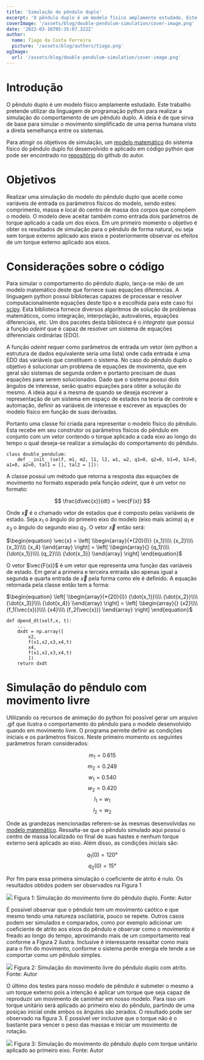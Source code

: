 ```yaml
---
title: 'Simulação do pêndulo duplo'
excerpt: 'O pêndulo duplo é um modelo físico amplamente estudado. Este trabalho pretende utilizar da linguagem de programação python para realizar a simulação do comportamento de um pêndulo duplo. A ideia é de que sirva de base para simular o movimento simplificado de uma perna humana visto a direta semelhança entre os sistemas.'
coverImage: '/assets/blog/double-pendulum-simulation/cover-image.png'
date: '2022-03-16T05:35:07.322Z'
author:
  name: Tiago da Costa Ferreira
  picture: '/assets/blog/authors/tiago.png'
ogImage:
  url: '/assets/blog/double-pendulum-simulation/cover-image.png'
---
```


# Introdução

O pêndulo duplo é um modelo físico amplamente estudado. Este trabalho pretende utilizar da linguagem de programação python para realizar a simulação do comportamento de um pêndulo duplo. A ideia é de que sirva de base para simular o movimento simplificado de uma perna humana visto a direta semelhança entre os sistemas.

Para atingir os objetivos de simulação, um [modelo matemático](https://tcc-blog.vercel.app/posts/physical_model) do sistema físico do pêndulo duplo foi desenvolvido e aplicado em código python que pode ser encontrado no [repositório](https://github.com/Tiago-hub/tcc2) do github do autor. 

# Objetivos 

Realizar uma simulação do modelo do pêndulo duplo que aceite como variáveis de entrada os parâmetros físicos do modelo, sendo estes: comprimento, massa e local do centro de massa dos corpos que compõem o modelo. O modelo deve aceitar também como entrada dois parâmetros de torque aplicado a cada um dos eixos. Em um primeiro momento o objetivo é obter os resultados de simulação para o pêndulo de forma natural, ou seja sem torque externo aplicado aos eixos e posteriormente observar os efeitos de um torque externo aplicado aos eixos.

# Considerações sobre o código

Para simular o comportamento do pêndulo duplo, lança-se mão de um modelo matemático deste que fornece suas equações diferencias. A linguagem python possui bibliotecas capazes de processar e resolver computacionalmente equações deste tipo e a escolhida para este caso foi [scipy](https://scipy.org/). Esta biblioteca fornece diversos algoritmos de solução de problemas matemáticos, como integração, interpolação, autovalores, equações diferenciais, etc. Um dos pacotes desta biblioteca é o *integrate* que possui a função *odeint* que é capaz de resolver um sistema de equações diferenciais ordinárias (EDO).

A função *odeint* requer como parâmetros de entrada um vetor (em python a estrutura de dados equivalente seria uma lista) onde cada entrada é uma EDO das variáveis que constituem o sistema. No caso do pêndulo duplo o objetivo é solucionar um problema de equações de movimento, que em geral são sistemas de segunda ordem e portanto precisam de duas equações para serem solucionados. Dado que o sistema possui dois ângulos de interesse, serão quatro equações para obter a solução do mesmo. A ideia aqui é a mesma de quando se deseja escrever a representação de um sistema em espaço de estados na teoria de controle e automação, definir as variáveis de interesse e escrever as equações do modelo físico em função de suas derivadas.

Portanto uma classe foi criada para representar o modelo físico do pêndulo. Esta recebe em seu construtor os parâmetros físicos do pêndulo em conjunto com um vetor contendo o torque aplicado a cada eixo ao longo do tempo o qual deseja-se realizar a simulação do comportamento do pêndulo.

    class double_pendulum:
        def __init__(self, m1, m2, l1, l2, w1, w2, q1=0, q2=0, b1=0, b2=0, a1=0, a2=0, tal1 = [], tal2 = []):
        
A classe possui um método que retorna a resposta das equações de movimento no formato esperado pela função *odeint*, que é um vetor no formato:

$$
\frac{d\vec{x}}{dt} = \vec{F(x)}
$$

Onde $\vec{x}$ é o chamado vetor de estados que é composto pelas variáveis de estado. Seja $x_1$ o ângulo do primeiro eixo do modelo (eixo mais acima) $q_1$ e $x_3$ o ângulo do segundo eixo $q_2$. O vetor $\vec{x}$ então será:

$\begin{equation}
    \vec{x} = 
    \left[
        \\begin{array}{*{20}{l}}
        {x_1}\\\\
        {x_2}\\\\
        {x_3}\\\\
        {x_4}
        \\end{array}
    \right] = \left[
    \\begin{array}{}
        {q_1}\\\\
        {\dot{x_1}}\\\\
        {q_2}\\\\
        {\dot{x_3}}
    \\end{array}
    \right]
\end{equation}$

O vetor $\vec{F(x)}$ é um vetor que representa uma função das variáveis de estado. Em geral a primeira e terceira entrada são apenas igual a segunda e quarta entrada de $\vec{x}$ pela forma como ele é definido. A equação retornada pela classe então tem a forma:

$\begin{equation}
    \left[
        \\begin{array}{*{20}{l}}
        {\dot{x_1}}\\\\
        {\dot{x_2}}\\\\
        {\dot{x_3}}\\\\
        {\dot{x_4}}
        \\end{array}
    \right] = \left[
    \\begin{array}{}
        {x2}\\\\
        {f_1(\vec{x})}\\\\
        {x4}\\\\
        {f_2(\vec{x})}
    \\end{array}
    \right]
\end{equation}$

    def dpend_dt(self,x, t):
        ...
        dxdt = np.array([
            x2,
            f(x1,x2,x3,x4,t)
            x4,
            f(x1,x2,x3,x4,t)
            ])
        return dxdt

# Simulação do pêndulo com movimento livre

Utilizando os recursos de animação do python foi possível gerar um arquivo .gif que ilustra o comportamento do pêndulo para o modelo desenvolvido quando em movimento livre. O programa permite definir as condições iniciais e os parâmetros físicos. Neste primeiro momento os seguintes parâmetros foram considerados:

$$m_1 = 0.615$$
$$m_2 = 0.249$$
$$w_1 = 0.540$$
$$w_2 = 0.420$$
$$l_1 = w_1$$
$$l_2 = w_2$$

Onde as grandezas mencionadas referem-se às mesmas desenvolvidas no [modelo matemático](https://tcc-blog.vercel.app/posts/physical_model). Ressalta-se que o pêndulo simulado aqui possui o centro de massa localizado no final de suas hastes e nenhum torque externo será aplicado ao eixo. Além disso, as condições iniciais são:

$$q_1(0) = 120°$$
$$q_2(0) = 15°$$
        
Por fim para essa primeira simulação o coeficiente de atrito é nulo. Os resultados obtidos podem ser observados na Figura 1

![](/assets/blog/double-pendulum-simulation/pen.gif)
Figura 1: Simulação do movimento livre do pêndulo duplo. Fonte: Autor

É possível observar que o pêndulo tem um movimento caótico e que mesmo tendo uma natureza oscilatória, pouco se repete. Outros casos podem ser simulados e comparados, como por exemplo adicionar um coeficiente de atrito aos eixos do pêndulo e observar como o movimento é freado ao longo do tempo, aproximando mais de um comportamento real conforme a Figura 2 ilustra. Inclusive é interessante ressaltar como mais para o fim do movimento, conforme o sistema perde energia ele tende a se comportar como um pêndulo simples.

![](/assets/blog/double-pendulum-simulation/pen_friction.gif)
Figura 2: Simulação do movimento livre do pêndulo duplo com atrito. Fonte: Autor

O último dos testes para nosso modelo de pêndulo é submeter o mesmo a um torque externo pois a intenção é aplicar um torque que seja capaz de reproduzir um movimento de caminhar em nosso modelo. Para isso um torque unitário será aplicado ao primeiro eixo do pêndulo, partindo de uma posiçao inicial onde ambos os ângulos são zerados. O resultado pode ser observado na figura 3. É possível ver inclusive que o torque não é o bastante para vencer o peso das massas e iniciar um movimento de rotação.

![](/assets/blog/double-pendulum-simulation/pen_torque.gif)
Figura 3: Simulação do movimento do pêndulo duplo com torque unitário aplicado ao primeiro eixo. Fonte: Autor
